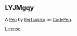 LYJMgqy
-------


A [Pen](https://codepen.io/reitsukiko/pen/LYJMgqy) by [ReiTsukiko](https://codepen.io/reitsukiko) on [CodePen](https://codepen.io).

[License](https://codepen.io/license/pen/LYJMgqy).